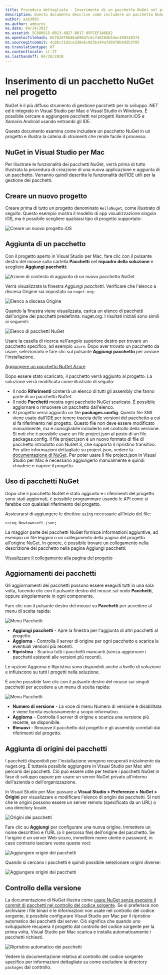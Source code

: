 ```yaml
---
title: Procedura dettagliata - Inserimento di un pacchetto NuGet nel progetto
description: Questo documento descrive come includere un pacchetto NuGet in un progetto Xamarin. Illustra in modo dettagliato come trovare e scaricare un pacchetto e offre un'introduzione alle funzionalità di integrazione dell'IDE.
author: asb3993
ms.author: amburns
ms.date: 04/14/2017
ms.assetid: 5C800815-0B13-4B27-B017-95FCEF1A0EA2
ms.openlocfilehash: 05762df8b06a69647c6c7a628db54ac499248374
ms.sourcegitcommit: 4c0bc21d2ce2d8e6c9d3b149a7d95f0b4d5b3f85
ms.translationtype: HT
ms.contentlocale: it-IT
ms.lasthandoff: 04/20/2018
---
```

# <a name="including-a-nuget-package-in-your-project"></a>Inserimento di un pacchetto NuGet nel progetto

NuGet è il più diffuso strumento di gestione pacchetti per lo sviluppo .NET ed è integrato in Visual Studio per Mac e Visual Studio in Windows. È possibile cercare e aggiungere pacchetti nei progetti Xamarin.iOS e Xamarin.Android usando entrambi gli IDE.

Questo documento esamina come includere un pacchetto NuGet in un progetto e illustra la catena di strumenti che rende facile il processo.

## <a name="nuget-in-visual-studio-for-mac"></a>NuGet in Visual Studio per Mac

Per illustrare le funzionalità dei pacchetti NuGet, verrà prima di tutto illustrata la procedura di creazione di una nuova applicazione e aggiunta di un pacchetto. Verranno quindi descritte le funzionalità dell'IDE utili per la gestione dei pacchetti.

## <a name="create-a-new-project"></a>Creare un nuovo progetto

Creare prima di tutto un progetto denominato `HelloNuget`, come illustrato di seguito. Questo esempio mostra il modello di app visualizzazione singola iOS, ma è possibile scegliere qualsiasi tipo di progetto supportato:

![Creare un nuovo progetto iOS](media/nuget-walkthrough-NewProject.png)

<a name="Adding_a_Package" class="injected"></a>

## <a name="adding-a-package"></a>Aggiunta di un pacchetto

Con il progetto aperto in Visual Studio per Mac, fare clic con il pulsante destro del mouse sulla cartella **Pacchetti** nel **riquadro della soluzione** e scegliere **Aggiungi pacchetti**:

![Azione di contesto di aggiunta di un nuovo pacchetto NuGet](media/nuget-walkthrough-PackagesMenu.png)

Verrà visualizzata la finestra _Aggiungi pacchetti_. Verificare che l'elenco a discesa Origine sia impostato su `nuget.org`:

![Elenco a discesa Origine](media/nuget-walkthrough-Source.png)

Quando la finestra viene visualizzata, carica un elenco di pacchetti dall'origine dei pacchetti predefinita: nuget.org. I risultati iniziali sono simili ai seguenti:

![Elenco di pacchetti NuGet](media/nuget-walkthrough-AddPackages1.png)

Usare la casella di ricerca nell'angolo superiore destro per trovare un pacchetto specifico, ad esempio `azure`. Dopo aver trovato un pacchetto da usare, selezionarlo e fare clic sul pulsante **Aggiungi pacchetto** per avviare l'installazione.


[Aggiungere un pacchetto NuGet Azure](media/nuget-walkthrough-AddPackages2.png)

Dopo essere stato scaricato, il pacchetto verrà aggiunto al progetto. La soluzione verrà modificata come illustrato di seguito:

*   Il nodo **Riferimenti** conterrà un elenco di tutti gli assembly che fanno parte di un pacchetto NuGet.
*   Il nodo **Pacchetti** mostra ogni pacchetto NuGet scaricato. È possibile aggiornare o rimuovere un pacchetto dall'elenco.
*   Al progetto verrà aggiunto un file **packages.config**. Questo file XML viene usato dall'IDE per tenere traccia delle versioni del pacchetto a cui si fa riferimento nel progetto. Questo file non deve essere modificato manualmente, ma è consigliabile includerlo nel controllo della versione. Si noti che è possibile usare un file project.json al posto di un file packages.config. Il file project.json è un nuovo formato di file di pacchetto introdotto con NuGet 3, che supporta il ripristino transitivo. Per altre informazioni dettagliate su project.json, vedere la [documentazione di NuGet](http://docs.microsoft.com/NuGet/Schema/Project-Json). Per poter usare il file project.json in Visual Studio per Mac è necessario aggiungerlo manualmente e quindi chiudere e riaprire il progetto.

## <a name="using-nuget-packages"></a>Uso di pacchetti NuGet

Dopo che il pacchetto NuGet è stato aggiunto e i riferimenti del progetto sono stati aggiornati, è possibile programmare usando le API come si farebbe con qualsiasi riferimento del progetto.

Assicurarsi di aggiungere le direttive `using` necessarie all'inizio del file:


    using Newtownsoft.json;

La maggior parte dei pacchetti NuGet fornisce informazioni aggiuntive, ad esempio un file leggimi o un collegamento della pagina del progetto all'origine NuGet. In genere, è possibile trovare un collegamento nella descrizione del pacchetto nella pagina Aggiungi pacchetti:

[Visualizzare il collegamento alla pagina del progetto](media/nuget-walkthrough-project-page.png)

<a name="Package_Updates" class="injected"></a>

## <a name="package-updates"></a>Aggiornamenti dei pacchetti

Gli aggiornamenti dei pacchetti possono essere eseguiti tutti in una sola volta, facendo clic con il pulsante destro del mouse sul nodo **Pacchetti**, oppure singolarmente in ogni componente.

Fare clic con il pulsante destro del mouse su **Pacchetti** per accedere al menu di scelta rapida:

![Menu Pacchetti](media/nuget-walkthrough-PackagesMenu.png)

*   **Aggiungi pacchetti** - Apre la finestra per l'aggiunta di altri pacchetti al progetto.
*   **Aggiorna** - Controlla il server di origine per ogni pacchetto e scarica le eventuali versioni più recenti.
*   **Ripristina** - Scarica tutti i pacchetti mancanti (senza aggiornare i pacchetti esistenti alle versioni più recenti).

Le opzioni Aggiorna e Ripristina sono disponibili anche a livello di soluzione e influiscono su tutti i progetti nella soluzione. 

È anche possibile fare clic con il pulsante destro del mouse sui singoli pacchetti per accedere a un menu di scelta rapida:

![Menu Pacchetti](media/nuget-walkthrough-PackageMenu.png)

*   **Numero di versione** - La voce di menu Numero di versione è disabilitata e viene fornita esclusivamente a scopo informativo.
*   **Aggiorna** - Controlla il server di origine e scarica una versione più recente, se disponibile.
*   **Rimuovi** - Rimuove il pacchetto dal progetto e gli assembly correlati dai riferimenti del progetto.


## <a name="adding-package-sources"></a>Aggiunta di origini dei pacchetti

I pacchetti disponibili per l'installazione vengono recuperati inizialmente da nuget.org. È tuttavia possibile aggiungere in Visual Studio per Mac altri percorsi dei pacchetti. Ciò può essere utile per testare i pacchetti NuGet in fase di sviluppo oppure per usare un server NuGet privato all'interno dell'azienda o dell'organizzazione.

In Visual Studio per Mac passare a **Visual Studio > Preferenze > NuGet > Origini** per visualizzare e modificare l'elenco di origini dei pacchetti. Si noti che le origini possono essere un server remoto (specificato da un URL) o una directory locale. 

![Origini dei pacchetti](media/nuget-walkthrough-PackageSource.png)

Fare clic su **Aggiungi** per configurare una nuova origine. Immettere un nome descrittivo e l'URL (o il percorso file) dell'origine del pacchetto. Se l'origine è un server Web sicuro, immettere nome utente e password, in caso contrario lasciare vuote queste voci:

![Aggiungere origini dei pacchetti](media/nuget-walkthrough-PackageSource2.png)

Quando si cercano i pacchetti è quindi possibile selezionare origini diverse:

![Aggiungere origini dei pacchetti](media/nuget-walkthrough-PackageSource3.png)

## <a name="version-control"></a>Controllo della versione

La documentazione di NuGet illustra come [usare NuGet senza eseguire il commit di pacchetti nel controllo del codice sorgente](https://docs.microsoft.com/nuget/consume-packages/packages-and-source-control). Se si preferisce non archiviare i file binari e le informazioni non usate nel controllo del codice sorgente, è possibile configurare Visual Studio per Mac per il ripristino automatico dei pacchetti dal server. Ciò significa che quando uno sviluppatore recupera il progetto dal controllo del codice sorgente per la prima volta, Visual Studio per Mac scarica e installa automaticamente i pacchetti richiesti.

![Ripristino automatico dei pacchetti](media/nuget-walkthrough-AutoRestore.png)

Vedere la documentazione relativa al controllo del codice sorgente specifico per informazioni dettagliate su come escludere la directory `packages` dal controllo.

